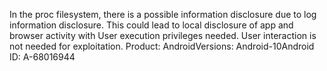 In the proc filesystem, there is a possible information disclosure due to log information disclosure. This could lead to local disclosure of app and browser activity with User execution privileges needed. User interaction is not needed for exploitation. Product: AndroidVersions: Android-10Android ID: A-68016944
